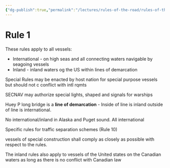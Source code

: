 ```yaml
---
{"dg-publish":true,"permalink":"/lectures/rules-of-the-road/rules-of-the-road-index/rule-1-general/","created":"2025-05-26T15:38:29.062-04:00","updated":"2025-05-29T21:13:27.172-04:00"}
---
```


# Rule 1

These rules apply to all vessels:
- International - on high seas and all connecting waters navigable by seagoing vessels
- Inland - inland waters og the US within lines of demarcation

Special Rules may be enacted by host nation for special purpose vessels but should not c conflict with intl rqmts

SECNAV may authorize special lights, shaped and signals for warships

Huey P long bridge is a **line of demarcation** - Inside of line is inland outside of line is international. 

No international/inland in Alaska and Puget sound. All international

Specific rules for traffic separation schemes (Rule 10)

vessels of special construction shall comply as closely as possible with respect to the rules.

The inland rules also apply to vessels of the United states on the Canadian waters as long as there is no conflict with Canadian law